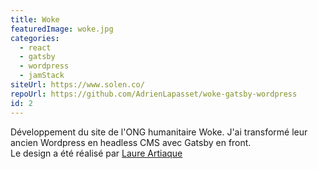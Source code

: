 ```yaml
---
title: Woke
featuredImage: woke.jpg
categories:
  - react
  - gatsby
  - wordpress
  - jamStack
siteUrl: https://www.solen.co/
repoUrl: https://github.com/AdrienLapasset/woke-gatsby-wordpress
id: 2
---
```

Développement du site de l'ONG humanitaire Woke. J'ai transformé leur ancien Wordpress en headless CMS avec Gatsby en front.<br>Le design a été réalisé par <a href=""> Laure Artiaque</a> 
